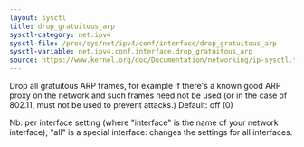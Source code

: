 ```yaml
---
layout: sysctl
title: drop_gratuitous_arp
sysctl-category: net.ipv4
sysctl-file: /proc/sys/net/ipv4/conf/interface/drop_gratuitous_arp
sysctl-variable: net.ipv4.conf.interface.drop_gratuitous_arp
source: https://www.kernel.org/doc/Documentation/networking/ip-sysctl.txt
---
```

Drop all gratuitous ARP frames, for example if there's a known
good ARP proxy on the network and such frames need not be used
(or in the case of 802.11, must not be used to prevent attacks.)
Default: off (0)


Nb: per interface setting (where "interface" is the name of your network interface); "all" is a special interface: changes the settings for all interfaces.

